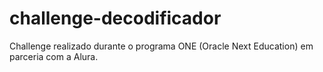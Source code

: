 # challenge-decodificador
 Challenge realizado durante o programa ONE (Oracle Next Education) em parceria com a Alura.
